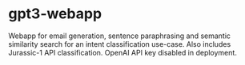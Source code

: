 # gpt3-webapp
Webapp for email generation, sentence paraphrasing and semantic similarity search for an intent classification use-case. Also includes Jurassic-1 API classification.
OpenAI API key disabled in deployment.
